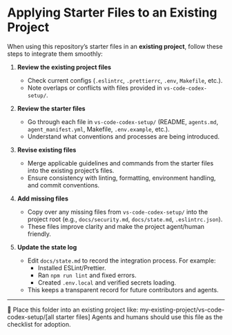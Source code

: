 # Applying Starter Files to an Existing Project

When using this repository’s starter files in an **existing project**, follow these steps to integrate them smoothly:

1. **Review the existing project files**  
   - Check current configs (`.eslintrc`, `.prettierrc`, `.env`, `Makefile`, etc.).
   - Note overlaps or conflicts with files provided in `vs-code-codex-setup/`.

2. **Review the starter files**  
   - Go through each file in `vs-code-codex-setup/` (README, `agents.md`, `agent_manifest.yml`, Makefile, `.env.example`, etc.).
   - Understand what conventions and processes are being introduced.

3. **Revise existing files**  
   - Merge applicable guidelines and commands from the starter files into the existing project’s files.
   - Ensure consistency with linting, formatting, environment handling, and commit conventions.

4. **Add missing files**  
   - Copy over any missing files from `vs-code-codex-setup/` into the project root (e.g., `docs/security.md`, `docs/state.md`, `.eslintrc.json`).
   - These files improve clarity and make the project agent/human friendly.

5. **Update the state log**  
   - Edit `docs/state.md` to record the integration process. For example:  
     - Installed ESLint/Prettier.  
     - Ran `npm run lint` and fixed errors.  
     - Created `.env.local` and verified secrets loading.  
   - This keeps a transparent record for future contributors and agents.

---

📌 Place this folder into an existing project like: my-existing-project/vs-code-codex-setup/[all starter files]
Agents and humans should use this file as the checklist for adoption.
